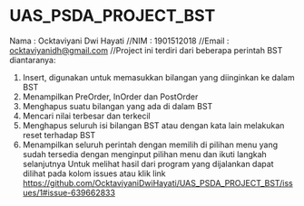 # UAS_PSDA_PROJECT_BST
Nama  : Ocktaviyani Dwi Hayati
//NIM   : 1901512018
//Email : ocktaviyanidh@gmail.com
//Project ini terdiri dari beberapa perintah BST diantaranya:
1. Insert, digunakan untuk memasukkan bilangan yang diinginkan ke dalam BST
2. Menampilkan PreOrder, InOrder dan PostOrder
3. Menghapus suatu bilangan yang ada di dalam BST
4. Mencari nilai terbesar dan terkecil
5. Menghapus seluruh isi bilangan BST atau dengan kata lain melakukan reset terhadap BST
6. Menampilkan seluruh perintah dengan memilih di pilihan menu yang sudah tersedia dengan menginput pilihan menu dan ikuti langkah selanjutnya
Untuk melihat hasil dari program yang dijalankan dapat dilihat pada kolom issues atau klik link https://github.com/OcktaviyaniDwiHayati/UAS_PSDA_PROJECT_BST/issues/1#issue-639662833
